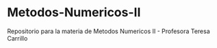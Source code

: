 # Metodos-Numericos-II
Repositorio para la materia de Metodos Numericos II - Profesora Teresa Carrillo

